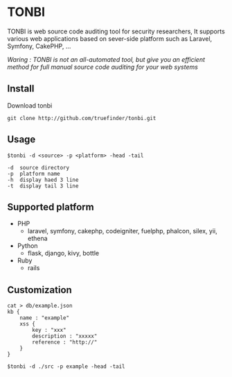 # TONBI
TONBI is web source code auditing tool for security researchers, It supports various web applications based on sever-side platform such as Laravel, Symfony, CakePHP, ... 

_Waring : TONBI is not an all-automated tool, but give you an efficient method for full manual source code auditing for your web systems_ 

## Install 
Download tonbi 
```
git clone http://github.com/truefinder/tonbi.git 
```

## Usage 
```
$tonbi -d <source> -p <platform> -head -tail 

-d  source directory
-p  platform name     
-h  display haed 3 line
-t  display tail 3 line 

```

## Supported platform 
* PHP
    - laravel, symfony, cakephp, codeigniter, fuelphp, phalcon, silex, yii, ethena
* Python
    - flask, django, kivy, bottle
* Ruby
    - rails 


## Customization
```
cat > db/example.json
kb {
    name : "example"
    xss { 
        key : "xxx" 
        description : "xxxxx"
        reference : "http://" 
    }
}

$tonbi -d ./src -p example -head -tail 

```
